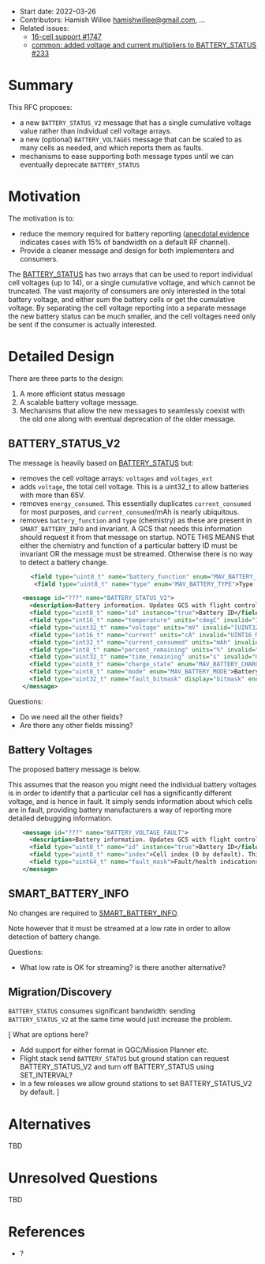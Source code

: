   * Start date: 2022-03-26
  * Contributors: Hamish Willee <hamishwillee@gmail.com>, ...
  * Related issues: 
    - [16-cell support #1747](https://github.com/mavlink/mavlink/pull/1747)
	- [common: added voltage and current multipliers to BATTERY_STATUS #233](https://github.com/ArduPilot/mavlink/pull/233)

  
# Summary

This RFC proposes:
- a new `BATTERY_STATUS_V2` message that has a single cumulative voltage value rather than individual cell voltage arrays.
- a new (optional) `BATTERY_VOLTAGES` message that can be scaled to as many cells as needed, and which reports them as faults.
- mechanisms to ease supporting both message types until we can eventually deprecate `BATTERY_STATUS`

  
# Motivation

The motivation is to:
- reduce the memory required for battery reporting ([anecdotal evidence](https://github.com/ArduPilot/mavlink/pull/233#issuecomment-976197179) indicates cases with 15% of bandwidth on a default RF channel).
- Provide a cleaner message and design for both implementers and consumers.

The [BATTERY_STATUS](https://mavlink.io/en/messages/common.html#BATTERY_STATUS) has two arrays that can be used to report individual cell voltages (up to 14), or a single cumulative voltage, and which cannot be truncated.
The vast majority of consumers are only interested in the total battery voltage, and either sum the battery cells or get the cumulative voltage.
By separating the cell voltage reporting into a separate message the new battery status can be much smaller, and the cell voltages need only be sent if the consumer is actually interested.

# Detailed Design

There are three parts to the design:
1. A more efficient status message
2. A scalable battery voltage message.
3. Mechanisms that allow the new messages to seamlessly coexist with the old one along with eventual deprecation of the older message.

## BATTERY_STATUS_V2

The message is heavily based on [BATTERY_STATUS](https://mavlink.io/en/messages/common.html#BATTERY_STATUS) but:
- removes the cell voltage arrays: `voltages` and `voltages_ext`
- adds `voltage`, the total cell voltage. This is a uint32_t to allow batteries with more than 65V.
- removes `energy_consumed`. This essentially duplicates `current_consumed` for most purposes, and `current_consumed`/mAh is nearly ubiquitous.
- removes `battery_function` and `type` (chemistry) as these are present in `SMART_BATTERY_INFO` and invariant. A GCS that needs this information should request it from that message on startup. NOTE THIS MEANS that either the chemistry and function of a particular battery ID must be invariant OR the message must be streamed. Otherwise there is no way to detect a battery change.
  ```xml
     <field type="uint8_t" name="battery_function" enum="MAV_BATTERY_FUNCTION">Function of the battery</field>
      <field type="uint8_t" name="type" enum="MAV_BATTERY_TYPE">Type (chemistry) of the battery</field>
  ```

```xml
    <message id="???" name="BATTERY_STATUS_V2">
      <description>Battery information. Updates GCS with flight controller battery status. Smart batteries also use this message, but may additionally send SMART_BATTERY_INFO.</description>
      <field type="uint8_t" name="id" instance="true">Battery ID</field>
      <field type="int16_t" name="temperature" units="cdegC" invalid="INT16_MAX">Temperature of the battery. INT16_MAX for unknown temperature.</field>
      <field type="uint32_t" name="voltage" units="mV" invalid="[UINT32_MAX]">Battery voltage (total).</field>
      <field type="int16_t" name="current" units="cA" invalid="UINT16_MAX">Battery current (through all cells/loads). Positive if discharging, negative if charging. UINT16_MAX: field not provided.</field>
      <field type="int32_t" name="current_consumed" units="mAh" invalid="-1">Consumed charge, -1: Current consumption estimate not provided.</field>
      <field type="int8_t" name="percent_remaining" units="%" invalid="-1">Remaining battery energy. Values: [0-100], -1: Remaining battery energy is not provided.</field>
      <field type="uint32_t" name="time_remaining" units="s" invalid="UINT32_MAX">Remaining battery time (estimated), UINT32_MAX: Remaining battery time estimate not provided.</field>
      <field type="uint8_t" name="charge_state" enum="MAV_BATTERY_CHARGE_STATE">State for extent of discharge, provided by autopilot for warning or external reactions</field>
      <field type="uint8_t" name="mode" enum="MAV_BATTERY_MODE">Battery mode. Default (0) is that battery mode reporting is not supported or battery is in normal-use mode.</field>
      <field type="uint32_t" name="fault_bitmask" display="bitmask" enum="MAV_BATTERY_FAULT">Fault/health indications. These should be set when charge_state is MAV_BATTERY_CHARGE_STATE_FAILED or MAV_BATTERY_CHARGE_STATE_UNHEALTHY (if not, fault reporting is not supported).</field>
    </message>
```


Questions:

- Do we need all the other fields?
- Are there any other fields missing?


## Battery Voltages

The proposed battery message is below.

This assumes that the reason you might need the individual battery voltages is in order to identify that a particular cell has a significantly different voltage, and is hence in fault.
It simply sends information about which cells are in fault, providing battery manufacturers a way of reporting more detailed debugging information.

```xml
    <message id="???" name="BATTERY_VOLTAGE_FAULT">
      <description>Battery information. Updates GCS with flight controller battery status. Smart batteries also use this message, but may additionally send SMART_BATTERY_INFO.</description>
      <field type="uint8_t" name="id" instance="true">Battery ID</field>
      <field type="uint8_t" name="index">Cell index (0 by default). This is iterated for every 64 cells, allowing very large cell fault information. </field>
      <field type="uint64_t" name="fault_mask">Fault/health indications. .</field>
    </message>
```

## SMART_BATTERY_INFO

No changes are required to [SMART_BATTERY_INFO](https://mavlink.io/en/messages/common.html#SMART_BATTERY_INFO).

Note however that it must be streamed at a low rate in order to allow detection of battery change.

Questions:
- What low rate is OK for streaming? is there another alternative?


## Migration/Discovery

`BATTERY_STATUS` consumes significant bandwidth: sending `BATTERY_STATUS_V2` at the same time would just increase the problem.

[
What are options here?
- Add support for either format in QGC/Mission Planner etc.
- Flight stack send `BATTERY_STATUS` but ground station can request BATTERY_STATUS_V2 and turn off BATTERY_STATUS using SET_INTERVAL?
- In a few releases we allow ground stations to set BATTERY_STATUS_V2 by default. 
]


# Alternatives

TBD

# Unresolved Questions

TBD

# References
  * ?



